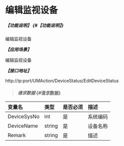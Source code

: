 # 编辑监视设备

##### _【功能说明】_ {#【功能说明】}

编辑监视设备

_**【应用场景】**_

编辑监视设备

_**【接口地址】**_

http://ip:port/UMAction/DeviceStatus/EditDeviceStatus


> #### _请求数据_ {#请求数据}

| 变量名 | 类型 | 是否必须 | 描述 |
| :--- | :--- | :--- | :--- |
| DeviceSysNo | int | 是 | 系统编码 |
| DeviceName| string| 是 | 设备名称 |
| Remark| string| 是 | 描述 |



